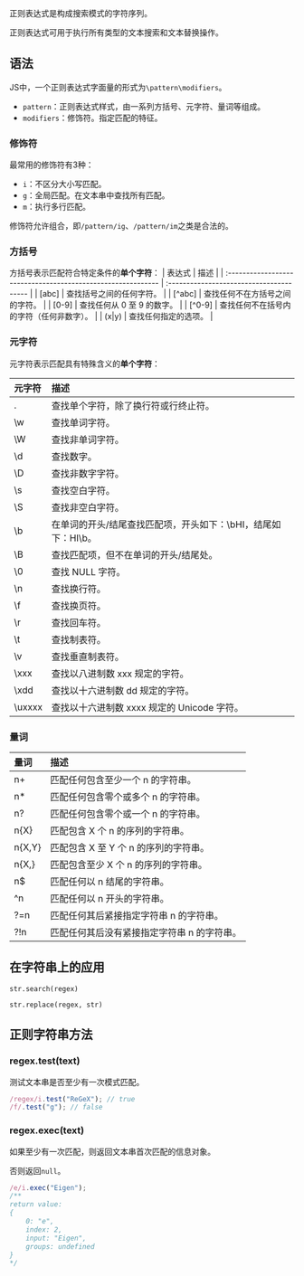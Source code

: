 
正则表达式是构成搜索模式的字符序列。

正则表达式可用于执行所有类型的文本搜索和文本替换操作。

## 语法

JS中，一个正则表达式字面量的形式为`\pattern\modifiers`。
- `pattern`：正则表达式样式，由一系列方括号、元字符、量词等组成。
- `modifiers`：修饰符。指定匹配的特征。

### 修饰符

最常用的修饰符有3种：
- `i`：不区分大小写匹配。
- `g`：全局匹配。在文本串中查找所有匹配。
- `m`：执行多行匹配。

修饰符允许组合，即`/pattern/ig`、`/pattern/im`之类是合法的。

### 方括号

方括号表示匹配符合特定条件的**单个字符**：
| 表达式                                                       | 描述                                     |
| :----------------------------------------------------------- | :--------------------------------------- |
| \[abc\] | 查找括号之间的任何字符。                 |
| \[^abc\] | 查找任何不在方括号之间的字符。           |
| \[0-9\] | 查找任何从 0 至 9 的数字。               |
| \[^0-9\] | 查找任何不在括号内的字符（任何非数字）。 |
| (x\|y) | 查找任何指定的选项。                     | 

### 元字符

元字符表示匹配具有特殊含义的**单个字符**：

| 元字符                                                       | 描述                                                         |
| :----------------------------------------------------------- | :----------------------------------------------------------- |
| .  | 查找单个字符，除了换行符或行终止符。                         |
| \\w | 查找单词字符。                                               |
| \\W | 查找非单词字符。                                             |
| \\d | 查找数字。                                                   |
| \\D | 查找非数字字符。                                             |
| \\s | 查找空白字符。                                               |
| \\S | 查找非空白字符。                                             |
| \\b | 在单词的开头/结尾查找匹配项，开头如下：\bHI，结尾如下：HI\b。 |
| \\B | 查找匹配项，但不在单词的开头/结尾处。                        |
| \\0 | 查找 NULL 字符。                                             |
| \\n | 查找换行符。                                                 |
| \\f | 查找换页符。                                                 |
| \\r | 查找回车符。                                                 |
| \\t | 查找制表符。                                                 |
| \\v | 查找垂直制表符。                                             |
| \\xxx | 查找以八进制数 xxx 规定的字符。                              |
| \\xdd | 查找以十六进制数 dd 规定的字符。                             |
| \\uxxxx | 查找以十六进制数 xxxx 规定的 Unicode 字符。                  |

### 量词

| 量词                                                         | 描述                                        |
| :----------------------------------------------------------- | :------------------------------------------ |
| n+ | 匹配任何包含至少一个 n 的字符串。           |
| n* | 匹配任何包含零个或多个 n 的字符串。         |
| n? | 匹配任何包含零个或一个 n 的字符串。         |
| n{X} | 匹配包含 X 个 n 的序列的字符串。            |
| n{X,Y} | 匹配包含 X 至 Y 个 n 的序列的字符串。       |
| n{X,} | 匹配包含至少 X 个 n 的序列的字符串。        |
| n$ | 匹配任何以 n 结尾的字符串。                 |
| \^n | 匹配任何以 n 开头的字符串。                 |
| ?=n | 匹配任何其后紧接指定字符串 n 的字符串。     |
| ?!n | 匹配任何其后没有紧接指定字符串 n 的字符串。 |

## 在字符串上的应用

`str.search(regex)`

`str.replace(regex, str)`

## 正则字符串方法

### regex.test(text)

测试文本串是否至少有一次模式匹配。

```js
/regex/i.test("ReGeX"); // true
/f/.test("g"); // false
```

### regex.exec(text)

如果至少有一次匹配，则返回文本串首次匹配的信息对象。

否则返回`null`。

```js
/e/i.exec("Eigen"); 
/**
return value:
{
	0: "e",
	index: 2,
	input: "Eigen",
	groups: undefined
}
*/
```

